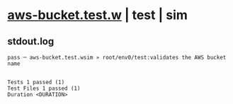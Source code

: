 # [aws-bucket.test.w](../../../../../../examples/tests/sdk_tests/bucket/aws-bucket.test.w) | test | sim

## stdout.log
```log
pass ─ aws-bucket.test.wsim » root/env0/test:validates the AWS bucket name
 
 
Tests 1 passed (1)
Test Files 1 passed (1)
Duration <DURATION>
```

